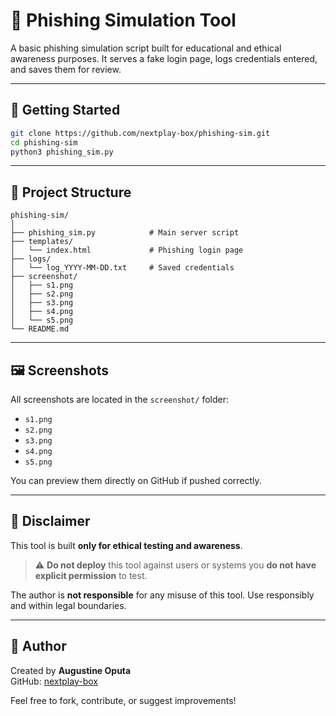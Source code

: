 # 🎯 Phishing Simulation Tool

A basic phishing simulation script built for educational and ethical awareness purposes. It serves a fake login page, logs credentials entered, and saves them for review.

---

## 🚀 Getting Started

```bash
git clone https://github.com/nextplay-box/phishing-sim.git
cd phishing-sim
python3 phishing_sim.py
```

---

## 📁 Project Structure

```
phishing-sim/
│
├── phishing_sim.py            # Main server script
├── templates/
│   └── index.html             # Phishing login page
├── logs/
│   └── log_YYYY-MM-DD.txt     # Saved credentials
├── screenshot/
│   ├── s1.png
│   ├── s2.png
│   ├── s3.png
│   ├── s4.png
│   └── s5.png
└── README.md
```

---

## 🖼️ Screenshots

All screenshots are located in the `screenshot/` folder:
- `s1.png`
- `s2.png`
- `s3.png`
- `s4.png`
- `s5.png`

You can preview them directly on GitHub if pushed correctly.

---

## 🧠 Disclaimer

This tool is built **only for ethical testing and awareness**.

> ⚠️ **Do not deploy** this tool against users or systems you **do not have explicit permission** to test.

The author is **not responsible** for any misuse of this tool. Use responsibly and within legal boundaries.

---

## 📢 Author

Created by **Augustine Oputa**  
GitHub: [nextplay-box](https://github.com/nextplay-box)

Feel free to fork, contribute, or suggest improvements!

